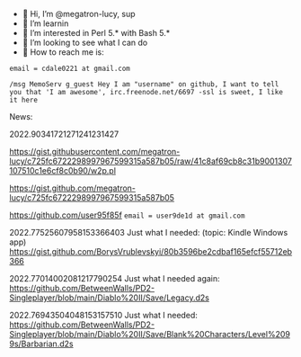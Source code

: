 - 🌱 Hi, I’m @megatron-lucy, sup
- 🌱 I’m learnin
- 🌱 I’m interested in Perl 5.* with Bash 5.*
- 🌱 I’m looking to see what I can do
- 💞️ How to reach me is:

`email = cdale0221 at gmail.com`

`/msg MemoServ g_guest Hey I am "username" on github, I want to tell you that 'I am awesome', irc.freenode.net/6697 -ssl is sweet, I like it here`

News:

2022.90341721271241231427

https://gist.githubusercontent.com/megatron-lucy/c725fc6722298997967599315a587b05/raw/41c8af69cb8c31b9001307107510c1e6cf8c0b90/w2p.pl

https://gist.github.com/megatron-lucy/c725fc6722298997967599315a587b05

https://github.com/user95f85f `email = user9de1d at gmail.com`

2022.77525607958153366403
Just what I needed: (topic: Kindle Windows app) https://gist.github.com/BorysVrublevskyi/80b3596be2cdbaf165efcf55712eb366

2022.77014002081217790254
Just what I needed again:
https://github.com/BetweenWalls/PD2-Singleplayer/blob/main/Diablo%20II/Save/Legacy.d2s


2022.76943504048153157510
Just what I needed:
https://github.com/BetweenWalls/PD2-Singleplayer/blob/main/Diablo%20II/Save/Blank%20Characters/Level%2099s/Barbarian.d2s
